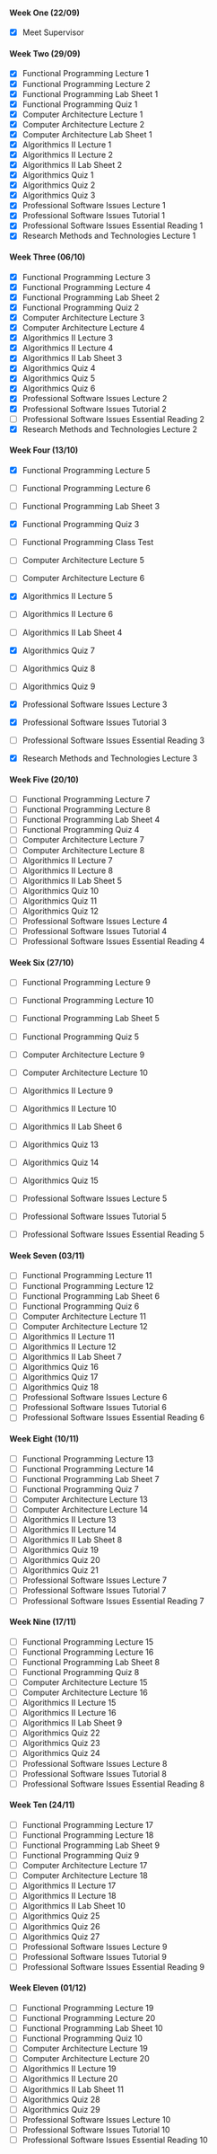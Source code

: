 #### Week One (22/09)
- [x] Meet Supervisor 
#### Week Two (29/09)
- [x] Functional Programming Lecture 1
- [x] Functional Programming Lecture 2
- [x] Functional Programming Lab Sheet 1
- [x] Functional Programming Quiz 1
- [x] Computer Architecture Lecture 1
- [x] Computer Architecture Lecture 2
- [x] Computer Architecture Lab Sheet 1
- [x] Algorithmics II Lecture 1
- [x] Algorithmics II Lecture 2
- [x] Algorithmics II Lab Sheet 2
- [x] Algorithmics Quiz 1
- [x] Algorithmics Quiz 2
- [x] Algorithmics Quiz 3
- [x] Professional Software Issues Lecture 1
- [x] Professional Software Issues Tutorial 1
- [x] Professional Software Issues Essential Reading 1
- [x] Research Methods and Technologies Lecture 1

#### Week Three (06/10)
- [x] Functional Programming Lecture 3
- [x] Functional Programming Lecture 4
- [x] Functional Programming Lab Sheet 2
- [x] Functional Programming Quiz 2
- [x] Computer Architecture Lecture 3
- [x] Computer Architecture Lecture 4
- [x] Algorithmics II Lecture 3
- [x] Algorithmics II Lecture 4
- [x] Algorithmics II Lab Sheet 3
- [x] Algorithmics Quiz 4
- [x] Algorithmics Quiz 5
- [x] Algorithmics Quiz 6
- [x] Professional Software Issues Lecture 2
- [x] Professional Software Issues Tutorial 2
- [ ] Professional Software Issues Essential Reading 2
- [x] Research Methods and Technologies Lecture 2

#### Week Four (13/10)
- [x] Functional Programming Lecture 5
- [ ] Functional Programming Lecture 6
- [ ] Functional Programming Lab Sheet 3
- [x] Functional Programming Quiz 3
- [ ] Functional Programming Class Test
- [ ] Computer Architecture Lecture 5
- [ ] Computer Architecture Lecture 6
- [x] Algorithmics II Lecture 5
- [ ] Algorithmics II Lecture 6
- [ ] Algorithmics II Lab Sheet 4
- [x] Algorithmics Quiz 7
- [ ] Algorithmics Quiz 8
- [ ] Algorithmics Quiz 9
- [x] Professional Software Issues Lecture 3
- [x] Professional Software Issues Tutorial 3
- [ ] Professional Software Issues Essential Reading 3
- [x] Research Methods and Technologies Lecture 3


#### Week Five (20/10)
- [ ] Functional Programming Lecture 7
- [ ] Functional Programming Lecture 8
- [ ] Functional Programming Lab Sheet 4
- [ ] Functional Programming Quiz 4
- [ ] Computer Architecture Lecture 7
- [ ] Computer Architecture Lecture 8
- [ ] Algorithmics II Lecture 7
- [ ] Algorithmics II Lecture 8
- [ ] Algorithmics II Lab Sheet 5
- [ ] Algorithmics Quiz 10
- [ ] Algorithmics Quiz 11
- [ ] Algorithmics Quiz 12
- [ ] Professional Software Issues Lecture 4
- [ ] Professional Software Issues Tutorial 4
- [ ] Professional Software Issues Essential Reading 4

#### Week Six (27/10)
- [ ] Functional Programming Lecture 9
- [ ] Functional Programming Lecture 10
- [ ] Functional Programming Lab Sheet 5
- [ ] Functional Programming Quiz 5
- [ ] Computer Architecture Lecture 9
- [ ] Computer Architecture Lecture 10
- [ ] Algorithmics II Lecture 9
- [ ] Algorithmics II Lecture 10
- [ ] Algorithmics II Lab Sheet 6
- [ ] Algorithmics Quiz 13
- [ ] Algorithmics Quiz 14
- [ ] Algorithmics Quiz 15
- [ ] Professional Software Issues Lecture 5
- [ ] Professional Software Issues Tutorial 5
- [ ] Professional Software Issues Essential Reading 5


#### Week Seven (03/11)
- [ ] Functional Programming Lecture 11
- [ ] Functional Programming Lecture 12
- [ ] Functional Programming Lab Sheet 6
- [ ] Functional Programming Quiz 6
- [ ] Computer Architecture Lecture 11
- [ ] Computer Architecture Lecture 12
- [ ] Algorithmics II Lecture 11
- [ ] Algorithmics II Lecture 12
- [ ] Algorithmics II Lab Sheet 7
- [ ] Algorithmics Quiz 16
- [ ] Algorithmics Quiz 17
- [ ] Algorithmics Quiz 18
- [ ] Professional Software Issues Lecture 6
- [ ] Professional Software Issues Tutorial 6
- [ ] Professional Software Issues Essential Reading 6

#### Week Eight (10/11)
- [ ] Functional Programming Lecture 13
- [ ] Functional Programming Lecture 14
- [ ] Functional Programming Lab Sheet 7
- [ ] Functional Programming Quiz 7
- [ ] Computer Architecture Lecture 13
- [ ] Computer Architecture Lecture 14
- [ ] Algorithmics II Lecture 13
- [ ] Algorithmics II Lecture 14
- [ ] Algorithmics II Lab Sheet 8
- [ ] Algorithmics Quiz 19
- [ ] Algorithmics Quiz 20
- [ ] Algorithmics Quiz 21
- [ ] Professional Software Issues Lecture 7
- [ ] Professional Software Issues Tutorial 7
- [ ] Professional Software Issues Essential Reading 7

#### Week Nine (17/11)
- [ ] Functional Programming Lecture 15
- [ ] Functional Programming Lecture 16
- [ ] Functional Programming Lab Sheet 8
- [ ] Functional Programming Quiz 8
- [ ] Computer Architecture Lecture 15
- [ ] Computer Architecture Lecture 16
- [ ] Algorithmics II Lecture 15
- [ ] Algorithmics II Lecture 16
- [ ] Algorithmics II Lab Sheet 9
- [ ] Algorithmics Quiz 22
- [ ] Algorithmics Quiz 23
- [ ] Algorithmics Quiz 24
- [ ] Professional Software Issues Lecture 8
- [ ] Professional Software Issues Tutorial 8
- [ ] Professional Software Issues Essential Reading 8

#### Week Ten (24/11)
- [ ] Functional Programming Lecture 17
- [ ] Functional Programming Lecture 18
- [ ] Functional Programming Lab Sheet 9
- [ ] Functional Programming Quiz 9
- [ ] Computer Architecture Lecture 17
- [ ] Computer Architecture Lecture 18
- [ ] Algorithmics II Lecture 17
- [ ] Algorithmics II Lecture 18
- [ ] Algorithmics II Lab Sheet 10
- [ ] Algorithmics Quiz 25
- [ ] Algorithmics Quiz 26
- [ ] Algorithmics Quiz 27
- [ ] Professional Software Issues Lecture 9
- [ ] Professional Software Issues Tutorial 9
- [ ] Professional Software Issues Essential Reading 9

#### Week Eleven (01/12)
- [ ] Functional Programming Lecture 19
- [ ] Functional Programming Lecture 20
- [ ] Functional Programming Lab Sheet 10
- [ ] Functional Programming Quiz 10
- [ ] Computer Architecture Lecture 19
- [ ] Computer Architecture Lecture 20
- [ ] Algorithmics II Lecture 19
- [ ] Algorithmics II Lecture 20
- [ ] Algorithmics II Lab Sheet 11
- [ ] Algorithmics Quiz 28
- [ ] Algorithmics Quiz 29
- [ ] Professional Software Issues Lecture 10
- [ ] Professional Software Issues Tutorial 10
- [ ] Professional Software Issues Essential Reading 10
